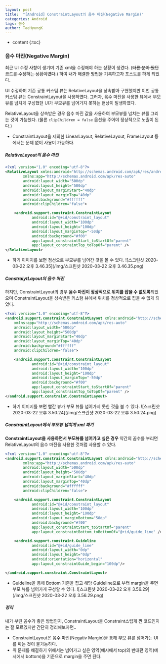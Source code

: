 ```yaml
---
layout: post
title:  "[Android] ConstraintLayout의 음수 마진(Negative Margin)"
categories: Android
tags: 꼼수
author: TaeHyungK
---
```


* content
{:toc}

### 음수 마진(Negative Margin)

최근 UI 수정 사항이 생기며 기존 xml을 수정해야 하는 상황이 생겼다. (~~다른 분이 짰던 코드를 수정하는 상황이였다.~~) 하여 내가 해결한 방법을 기록하고자 포스트를 하게 되었다.

UI 수정하며 기존 공통 커스텀 뷰는 RelativeLayout을 상속받아 구현했지만 이번 공통 커스텀 뷰는 ConstraintLayout을 사용하였다. 그러자, 음수 마진을 사용한 뷰에서 부모 뷰를 넘치게 구성했던 UI가 부모뷰를 넘어가지 못하는 현상이 발생하였다.

RelativeLayout을 상속받은 경우 음수 마진 값을 사용하여 부모뷰를 넘치는 뷰를 그리는 것이 가능했다. (물론 `clipChildren = false` 옵션을 주어야 정상적으로 노출이 된다.)
- ConstraintLayout을 제외한 LinearLayout, RelativeLayout, FrameLayout 등에서는 문제 없이 사용이 가능하다.








##### RelativeLayout의 음수 마진

```xml
<?xml version="1.0" encoding="utf-8"?>
<RelativeLayout xmlns:android="http://schemas.android.com/apk/res/android"
        xmlns:app="http://schemas.android.com/apk/res-auto"
        android:layout_width="500dp"
        android:layout_height="500dp"
        android:layout_marginStart="40dp"
        android:layout_marginTop="40dp"
        android:background="#ffffff"
        android:clipChildren="false">

    <android.support.constraint.ConstraintLayout
            android:id="@+id/constraint_layout"
            android:layout_width="100dp"
            android:layout_height="100dp"
            android:layout_marginTop="-50dp"
            android:background="#f00"
            app:layout_constraintStart_toStartOf="parent"
            app:layout_constraintTop_toTopOf="parent" />
</RelativeLayout>
```

- 하기 이미지를 보면 점선으로 부모뷰를 넘어간 것을 볼 수 있다.
![스크린샷 2020-03-22 오후 3.46.35](/img/스크린샷 2020-03-22 오후 3.46.35.png)


##### ConstraiytLayout의 음수 마진

하지만, ConstraintLayout의 경우 **음수 마진이 정상적으로 위치를 잡을 수 없도록**되었으며 ConstraintLayout을 상속받은 커스텀 뷰에서 위치를 정상적으로 잡을 수 없게 되었다.
```xml
<?xml version="1.0" encoding="utf-8"?>
<android.support.constraint.ConstraintLayout xmlns:android="http://schemas.android.com/apk/res/android"
    xmlns:app="http://schemas.android.com/apk/res-auto"
    android:layout_width="500dp"
    android:layout_height="500dp"
    android:layout_marginStart="40dp"
    android:layout_marginTop="40dp"
    android:background="#ffffff"
    android:clipChildren="false">

    <android.support.constraint.ConstraintLayout
            android:id="@+id/constraint_layout"
            android:layout_width="100dp"
            android:layout_height="100dp"
            android:layout_marginTop="-50dp"
            android:background="#f00"
            app:layout_constraintStart_toStartOf="parent"
            app:layout_constraintTop_toTopOf="parent" />
</android.support.constraint.ConstraintLayout>
```

- 하기 이미지를 보면 빨간 뷰가 부모 뷰를 넘어가지 못한 것을 볼 수 있다.
![스크린샷 2020-03-22 오후 3.50.24](/img/스크린샷 2020-03-22 오후 3.50.24.png)


##### ConstraintLayout에서 부모뷰 넘치게 xml 짜기

**ConstraintLayout을 사용하면서 부모뷰를 넘어가고 싶은 경우** 약간의 꼼수를 부리면 RelativeLayout의 음수 마진을 사용한 것처럼 사용할 수 있다.
```xml
<?xml version="1.0" encoding="utf-8"?>
<android.support.constraint.ConstraintLayout xmlns:android="http://schemas.android.com/apk/res/android"
        xmlns:app="http://schemas.android.com/apk/res-auto"
        android:layout_width="500dp"
        android:layout_height="500dp"
        android:layout_marginStart="40dp"
        android:layout_marginTop="40dp"
        android:background="#ffffff"
        android:clipChildren="false">

    <android.support.constraint.ConstraintLayout
            android:id="@+id/constraint_layout"
            android:layout_width="100dp"
            android:layout_height="100dp"
            android:layout_marginBottom="50dp"
            android:background="#f00"
            app:layout_constraintStart_toStartOf="parent"
            app:layout_constraintBottom_toBottomOf="@+id/guide_line" />

    <android.support.constraint.Guideline
            android:id="@+id/guide_line"
            android:layout_width="0dp"
            android:layout_height="0dp"
            android:orientation="horizontal"
            app:layout_constraintGuide_begin="100dp"/>

</android.support.constraint.ConstraintLayout>
```

- Guideline을 통해 Bottom 기준을 잡고 해당 Guideline으로 부터 margin을 주면 부모 뷰를 넘어가게 구성할 수 있다.
![스크린샷 2020-03-22 오후 3.56.29](/img/스크린샷 2020-03-22 오후 3.56.29.png)

 
##### 정리

내가 부린 꼼수가 좋은 방법인지, ConstraintLayout을 Constraint스럽게 짠 코드인지는 잘 모르겠지만 간단히 정리해보자면..
- ConstraintLayout은 음수 마진(Negativ Margin)을 통해 부모 뷰를 넘어가는 UI를 짜는 것이 불가능하다.
- 위 문제를 해결하기 위해서는 넘어가고 싶은 영역(예시에서 top)의 반대편 영역(예시에서 bottom)을 기준으로 margin을 주면 된다.
